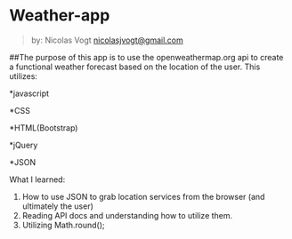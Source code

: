 # Weather-app
  >by: Nicolas Vogt 
  >nicolasjvogt@gmail.com

##The purpose of this app is to use the openweathermap.org api to create a functional weather forecast based on the location of the user. This utilizes: 

   *javascript
   
   *CSS
   
   *HTML(Bootstrap)
   
   *jQuery
   
   *JSON

What I learned: 
  1. How to use JSON to grab location services from the browser (and ultimately the user) 
  2. Reading API docs and understanding how to utilize them. 
  3. Utilizing Math.round(); 
  


